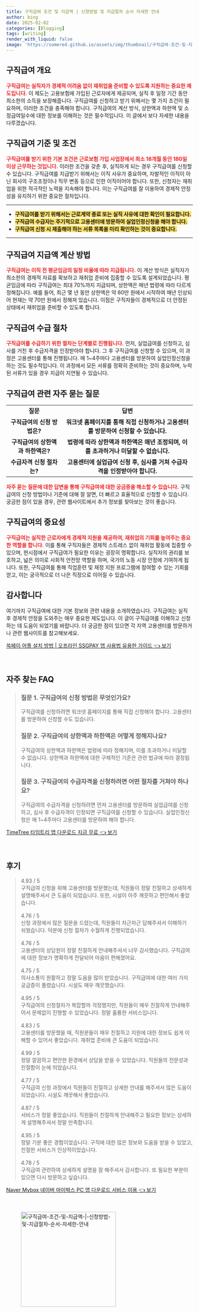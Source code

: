 ```yaml
---
title: 구직급여 조건 및 지급액 | 신청방법 및 지급절차 순서 자세한 안내
author: bing
date: 2025-02-02
categories: [Blogging]
tags: [writing]
render_with_liquid: false
image: 'https://somered.github.io/assets/img/thumbnail/구직급여-조건-및-지급액-|-신청방법-및-지급절차-순서-자세한-안내.webp'
---
```



<h2 id='구직급여 개요'>구직급여 개요</h2>

<p><b><span style="color: #ee2323;">구직급여는 실직자가 경제적 어려움 없이 재취업을 준비할 수 있도록 지원하는 중요한 제도입니다.</span></b> 이 제도는 고용보험에 가입된 근로자에게 제공되며, 실직 후 일정 기간 동안 최소한의 소득을 보장해줍니다. 구직급여를 신청하고 받기 위해서는 몇 가지 조건이 필요하며, 이러한 조건을 충족해야 합니다. 구직급여의 계산 방식, 상한액과 하한액 및 소정급여일수에 대한 정보를 이해하는 것은 필수적입니다. 이 글에서 보다 자세한 내용을 다루겠습니다.</p>

<h2 id='구직급여 기준 및 조건'>구직급여 기준 및 조건</h2>

<p><b><span style="color: #ee2323;">구직급여를 받기 위한 기본 조건은 근로보험 가입 사업장에서 최소 18개월 동안 180일 이상 근무하는 것입니다.</span></b> 이러한 조건을 갖춘 후, 실직하게 되는 경우 구직급여를 신청할 수 있습니다. 구직급여를 지급받기 위해서는 이직 사유가 중요하며, 자발적인 이직이 아닌 회사의 구조조정이나 직무 변동 등으로 인한 이직이어야 합니다. 또한, 신청자는 재취업을 위한 적극적인 노력을 지속해야 합니다. 이는 구직급여를 잘 이용하여 경제적 안정성을 유지하기 위한 중요한 절차입니다.</p>

<hr />

<ul>
    <li><b><span style="background-color: #ffe066;">구직급여를 받기 위해서는 근로계약 종료 또는 실직 사유에 대한 확인이 필요합니다.</span></b></li>
    <li><b><span style="background-color: #ffe066;">구직급여 수급자는 주기적으로 고용센터에 방문하여 실업인정신청을 해야 합니다.</span></b></li>
    <li><b><span style="background-color: #ffe066;">구직급여 신청 시 제출해야 하는 서류 목록을 미리 확인하는 것이 중요합니다.</span></b></li>
</ul>

<hr />

<h2 id='구직급여 지급액 계산 방법'>구직급여 지급액 계산 방법</h2>

<p><b><span style="color: #ee2323;">구직급여는 이직 전 평균임금의 일정 비율에 따라 지급됩니다.</span></b> 이 계산 방식은 실직자가 최소한의 경제적 자료를 확보하고 재취업 준비에 집중할 수 있도록 설계되었습니다. 평균임금에 따라 구직급여는 최대 70%까지 지급되며, 상한액은 매년 법령에 따라 다르게 정해집니다. 예를 들어, 최근 몇 년 동안 상한액은 약 60만 원에서 시작하여 매년 인상되어 현재는 약 70만 원에서 정해져 있습니다. 이점은 구직자들이 경제적으로 더 안정된 상태에서 재취업을 준비할 수 있도록 합니다.</p>

<h2 id='구직급여 수급 절차'>구직급여 수급 절차</h2>

<p><b><span style="color: #ee2323;">구직급여를 수급하기 위한 절차는 단계별로 진행됩니다.</span></b> 먼저, 실업급여를 신청하고, 심사를 거친 후 수급자격을 인정받아야 합니다. 그 후 구직급여를 신청할 수 있으며, 이 과정은 고용센터를 통해 진행됩니다. 매 1~4주마다 고용센터를 방문하여 실업인정신청을 하는 것도 필수적입니다. 이 과정에서 모든 서류를 정확히 준비하는 것이 중요하며, 누락된 서류가 있을 경우 지급이 지연될 수 있습니다.</p>

<h2 id='구직급여 관련 자주 묻는 질문'>구직급여 관련 자주 묻는 질문</h2>

<table>
    <tr>
        <td style="text-align: center; height: 17px;"><b>질문</b></td>
        <td style="text-align: center; height: 17px;"><b>답변</b></td>
    </tr>
    <tr>
        <td style="text-align: center; height: 17px;"><b>구직급여의 신청 방법은?</b></td>
        <td style="text-align: center; height: 17px;"><b>워크넷 홈페이지를 통해 직접 신청하거나 고용센터를 방문하여 신청할 수 있습니다.</b></td>
    </tr>
    <tr>
        <td style="text-align: center; height: 17px;"><b>구직급여의 상한액과 하한액은?</b></td>
        <td style="text-align: center; height: 17px;"><b>법령에 따라 상한액과 하한액은 매년 조정되며, 이를 초과하거나 미달할 수 없습니다.</b></td>
    </tr>
    <tr>
        <td style="text-align: center; height: 17px;"><b>수급자격 신청 절차는?</b></td>
        <td style="text-align: center; height: 17px;"><b>고용센터에 실업급여 신청 후, 심사를 거쳐 수급자격을 인정받아야 합니다.</b></td>
    </tr>
</table>

<p><b><span style="color: #ee2323;">자주 묻는 질문에 대한 답변을 통해 구직급여에 대한 궁금증을 해소할 수 있습니다.</span></b> 구직급여의 신청 방법이나 기준에 대해 잘 알면, 더 빠르고 효율적으로 신청할 수 있습니다. 궁금한 점이 있을 경우, 관련 웹사이트에서 추가 정보를 찾아보는 것이 좋습니다.</p>

<h2 id='구직급여의 중요성'>구직급여의 중요성</h2>

<p><b><span style="color: #ee2323;">구직급여는 실직한 근로자에게 경제적 지원을 제공하여, 재취업의 기회를 높여주는 중요한 역할을 합니다.</span></b> 이를 통해 구직자들은 경제적 스트레스 없이 재취업 활동에 집중할 수 있으며, 현시점에서 구직급여가 필요한 이유는 굉장히 명확합니다. 실직자의 권리를 보호하고, 넓은 의미로 사회적 안전망 역할을 하며, 국가의 노동 시장 안정에 기여하게 됩니다. 또한, 구직급여를 통해 직업훈련 및 재정 지원 프로그램에 참여할 수 있는 기회를 얻고, 이는 궁극적으로 더 나은 직장으로 이어질 수 있습니다.</p>

<h2 id='감사합니다'>감사합니다</h2>

<p>여기까지 구직급여에 대한 기본 정보와 관련 내용을 소개하였습니다. 구직급여는 실직 후 경제적 안정을 도와주는 매우 중요한 제도입니다. 이 글이 구직급여를 이해하고 신청하는 데 도움이 되었기를 바랍니다. 더 궁금한 점이 있으면 각 지역 고용센터를 방문하거나 관련 웹사이트를 참고해보세요.</p>


<p><a class="click-button" title="쓱페이 어플 설치 방법 | 오프라인 SSGPAY 앱 사용법 유용한 가이드" href="https://somered.github.io/posts/%EC%93%B1%ED%8E%98%EC%9D%B4-%EC%96%B4%ED%94%8C-%EC%84%A4%EC%B9%98-%EB%B0%A9%EB%B2%95-%EC%98%A4%ED%94%84%EB%9D%BC%EC%9D%B8-SSGPAY-%EC%95%B1-%EC%82%AC%EC%9A%A9%EB%B2%95-%EC%9C%A0%EC%9A%A9%ED%95%9C-%EA%B0%80%EC%9D%B4%EB%93%9C/" rel="dofollow">쓱페이 어플 설치 방법 | 오프라인 SSGPAY 앱 사용법 유용한 가이드 👈 보기</a></p><br>
<h2 id='자주_찾는_FAQ'>자주 찾는 FAQ</h2>
<div itemscope="" itemtype="https://schema.org/FAQPage"> 
<blockquote> 
<div itemscope="" itemprop="mainEntity" itemtype="https://schema.org/Question"> 
<h3 itemprop="name">질문 1. 구직급여의 신청 방법은 무엇인가요?</h3> 
<div itemscope="" itemprop="acceptedAnswer" itemtype="https://schema.org/Answer"> 
<span itemprop="text"> 
<p>구직급여를 신청하려면 워크넷 홈페이지를 통해 직접 신청해야 합니다. 고용센터를 방문하여 신청할 수도 있습니다.</p> 
</span> 
</div> 
</div> 

<div itemscope="" itemprop="mainEntity" itemtype="https://schema.org/Question"> 
<h3 itemprop="name">질문 2. 구직급여의 상한액과 하한액은 어떻게 정해지나요?</h3> 
<div itemscope="" itemprop="acceptedAnswer" itemtype="https://schema.org/Answer"> 
<span itemprop="text"> 
<p>구직급여의 상한액과 하한액은 법령에 따라 정해지며, 이를 초과하거나 미달할 수 없습니다. 상한액과 하한액에 대한 구체적인 기준은 관련 법규에 따라 결정됩니다.</p> 
</span> 
</div> 
</div> 

<div itemscope="" itemprop="mainEntity" itemtype="https://schema.org/Question"> 
<h3 itemprop="name">질문 3. 구직급여의 수급자격을 신청하려면 어떤 절차를 거쳐야 하나요?</h3> 
<div itemscope="" itemprop="acceptedAnswer" itemtype="https://schema.org/Answer"> 
<span itemprop="text"> 
<p>구직급여의 수급자격을 신청하려면 먼저 고용센터를 방문하여 실업급여를 신청하고, 심사 후 수급자격이 인정되면 구직급여를 신청할 수 있습니다. 실업인정신청은 매 1~4주마다 고용센터를 방문하여 해야 합니다.</p> 
</span> 
</div> 
</div> 
</blockquote> 
</div>
<p><a class="click-button" title="TimeTree 타임트리 앱 다운로드 지금 무료" href="https://somered.github.io/posts/TimeTree-%ED%83%80%EC%9E%84%ED%8A%B8%EB%A6%AC-%EC%95%B1-%EB%8B%A4%EC%9A%B4%EB%A1%9C%EB%93%9C-%EC%A7%80%EA%B8%88-%EB%AC%B4%EB%A3%8C/" rel="dofollow">TimeTree 타임트리 앱 다운로드 지금 무료 👈 보기</a></p><br>
<h2 id='후기'>후기</h2>
<div itemscope itemtype="https://schema.org/Product">
  <blockquote>
  <div itemprop="review" itemscope itemtype="https://schema.org/Review">
      <div itemprop="reviewRating" itemscope itemtype="https://schema.org/Rating"> <span itemprop="ratingValue">4.93</span> / <span itemprop="bestRating">5</span> </div>
      <span itemprop="reviewBody">구직급여 신청을 위해 고용센터를 방문했는데, 직원들이 정말 친절하고 상세하게 설명해주셔서 큰 도움이 되었습니다. 또한, 시설이 아주 깨끗하고 편안해서 좋았습니다.</span>
  </div>
  <br>
  <div itemprop="review" itemscope itemtype="https://schema.org/Review">
      <div itemprop="reviewRating" itemscope itemtype="https://schema.org/Rating"> <span itemprop="ratingValue">4.76</span> / <span itemprop="bestRating">5</span> </div>
      <span itemprop="reviewBody">신청 과정에서 많은 질문을 드렸는데, 직원들이 차근차근 답해주셔서 이해하기 쉬웠습니다. 덕분에 신청 절차가 수월하게 진행되었습니다.</span>
  </div>
  <br>
  <div itemprop="review" itemscope itemtype="https://schema.org/Review">
      <div itemprop="reviewRating" itemscope itemtype="https://schema.org/Rating"> <span itemprop="ratingValue">4.76</span> / <span itemprop="bestRating">5</span> </div>
      <span itemprop="reviewBody">고용센터의 상담원이 정말 친절하게 안내해주셔서 너무 감사했습니다. 구직급여에 대한 정보가 명확하게 전달되어 마음이 편해졌어요.</span>
  </div>
  <br>
  <div itemprop="review" itemscope itemtype="https://schema.org/Review">
      <div itemprop="reviewRating" itemscope itemtype="https://schema.org/Rating"> <span itemprop="ratingValue">4.75</span> / <span itemprop="bestRating">5</span> </div>
      <span itemprop="reviewBody">의사소통이 원활하고 정말 도움을 많이 받았습니다. 구직급여에 대한 여러 가지 궁금증이 풀렸습니다. 시설도 매우 깨끗했습니다.</span>
  </div>
  <br>
  <div itemprop="review" itemscope itemtype="https://schema.org/Review">
      <div itemprop="reviewRating" itemscope itemtype="https://schema.org/Rating"> <span itemprop="ratingValue">4.95</span> / <span itemprop="bestRating">5</span> </div>
      <span itemprop="reviewBody">구직급여의 신청절차가 복잡할까 걱정했지만, 직원들이 매우 친절하게 안내해주어서 문제없이 진행할 수 있었습니다. 정말 훌륭한 서비스입니다.</span>
  </div>
  <br>
  <div itemprop="review" itemscope itemtype="https://schema.org/Review">
      <div itemprop="reviewRating" itemscope itemtype="https://schema.org/Rating"> <span itemprop="ratingValue">4.83</span> / <span itemprop="bestRating">5</span> </div>
      <span itemprop="reviewBody">고용센터를 방문했을 때, 직원분들이 매우 친절하고 지원에 대한 정보도 쉽게 이해할 수 있어서 좋았습니다. 재취업 준비에 큰 도움이 되었습니다.</span>
  </div>
  <br>
  <div itemprop="review" itemscope itemtype="https://schema.org/Review">
      <div itemprop="reviewRating" itemscope itemtype="https://schema.org/Rating"> <span itemprop="ratingValue">4.99</span> / <span itemprop="bestRating">5</span> </div>
      <span itemprop="reviewBody">정말 깔끔하고 편안한 환경에서 상담을 받을 수 있었습니다. 직원들의 전문성과 친절함이 눈에 띄었습니다.</span>
  </div>
  <br>
  <div itemprop="review" itemscope itemtype="https://schema.org/Review">
      <div itemprop="reviewRating" itemscope itemtype="https://schema.org/Rating"> <span itemprop="ratingValue">4.77</span> / <span itemprop="bestRating">5</span> </div>
      <span itemprop="reviewBody">구직급여 신청 과정에서 직원들이 친절하고 상세한 안내를 해주셔서 많은 도움이 되었습니다. 시설도 깨끗해서 좋았습니다.</span>
  </div>
  <br>
  <div itemprop="review" itemscope itemtype="https://schema.org/Review">
      <div itemprop="reviewRating" itemscope itemtype="https://schema.org/Rating"> <span itemprop="ratingValue">4.87</span> / <span itemprop="bestRating">5</span> </div>
      <span itemprop="reviewBody">서비스가 정말 좋았습니다. 직원들이 친절하게 안내해주고 필요한 정보는 상세하게 설명해주셔서 정말 만족합니다.</span>
  </div>
  <br>
  <div itemprop="review" itemscope itemtype="https://schema.org/Review">
      <div itemprop="reviewRating" itemscope itemtype="https://schema.org/Rating"> <span itemprop="ratingValue">4.95</span> / <span itemprop="bestRating">5</span> </div>
      <span itemprop="reviewBody">정말 기분 좋은 경험이었습니다. 구직에 대한 많은 정보와 도움을 받을 수 있었고, 친절한 서비스가 인상적이었습니다.</span>
  </div>
  <br>
  <div itemprop="review" itemscope itemtype="https://schema.org/Review">
      <div itemprop="reviewRating" itemscope itemtype="https://schema.org/Rating"> <span itemprop="ratingValue">4.78</span> / <span itemprop="bestRating">5</span> </div>
      <span itemprop="reviewBody">구직급여 관련하여 상세하게 설명을 잘 해주셔서 감사합니다. 또 필요한 부분이 있으면 다시 방문하고 싶습니다.</span>
  </div>
  </blockquote>
</div>
<p><a class="click-button" title="Naver Mybox 네이버 마이박스 PC 앱 다운로드 서비스 이용" href="https://somered.github.io/posts/Naver-Mybox-%EB%84%A4%EC%9D%B4%EB%B2%84-%EB%A7%88%EC%9D%B4%EB%B0%95%EC%8A%A4-PC-%EC%95%B1-%EB%8B%A4%EC%9A%B4%EB%A1%9C%EB%93%9C-%EC%84%9C%EB%B9%84%EC%8A%A4-%EC%9D%B4%EC%9A%A9/" rel="dofollow">Naver Mybox 네이버 마이박스 PC 앱 다운로드 서비스 이용 👈 보기</a></p><br>
<figure class="image"><img src="https://somered.github.io/assets/img/thumbnail/구직급여-조건-및-지급액-|-신청방법-및-지급절차-순서-자세한-안내.webp" alt="구직급여-조건-및-지급액-|-신청방법-및-지급절차-순서-자세한-안내" width="256" height="256"></figure>